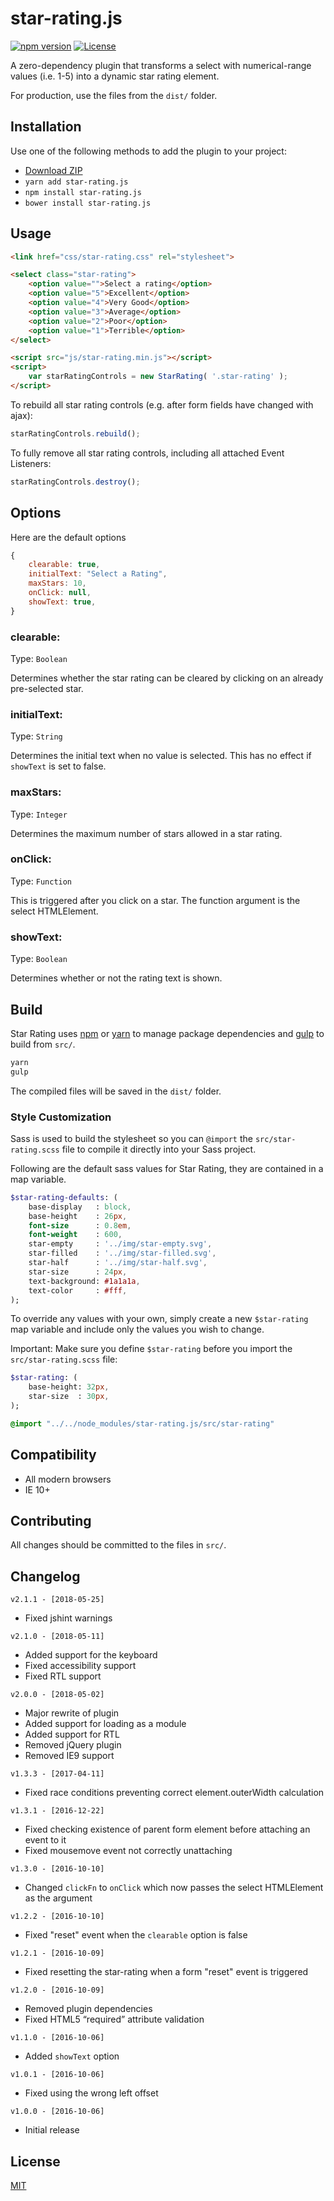 # star-rating.js

[![npm version](https://badge.fury.io/js/star-rating.js.svg)](https://badge.fury.io/js/star-rating.js)
[![License](https://img.shields.io/badge/license-MIT-blue.svg)](https://github.com/geminilabs/star-rating.js/blob/master/LICENSE)

A zero-dependency plugin that transforms a select with numerical-range values (i.e. 1-5) into a dynamic star rating element.

For production, use the files from the `dist/` folder.

## Installation

Use one of the following methods to add the plugin to your project:

- [Download ZIP](https://github.com/geminilabs/star-rating.js/zipball/master)
- `yarn add star-rating.js`
- `npm install star-rating.js`
- `bower install star-rating.js`

## Usage

```html
<link href="css/star-rating.css" rel="stylesheet">

<select class="star-rating">
    <option value="">Select a rating</option>
    <option value="5">Excellent</option>
    <option value="4">Very Good</option>
    <option value="3">Average</option>
    <option value="2">Poor</option>
    <option value="1">Terrible</option>
</select>

<script src="js/star-rating.min.js"></script>
<script>
    var starRatingControls = new StarRating( '.star-rating' );
</script>
```

To rebuild all star rating controls (e.g. after form fields have changed with ajax):

```js
starRatingControls.rebuild();
```

To fully remove all star rating controls, including all attached Event Listeners:

```js
starRatingControls.destroy();
```

## Options

Here are the default options

```js
{
    clearable: true,
    initialText: "Select a Rating",
    maxStars: 10,
    onClick: null,
    showText: true,
}
```

### clearable:

Type: `Boolean`

Determines whether the star rating can be cleared by clicking on an already pre-selected star.

### initialText:

Type: `String`

Determines the initial text when no value is selected. This has no effect if `showText` is set to false.

### maxStars:

Type: `Integer`

Determines the maximum number of stars allowed in a star rating.

### onClick:

Type: `Function`

This is triggered after you click on a star. The function argument is the select HTMLElement.

### showText:

Type: `Boolean`

Determines whether or not the rating text is shown.

## Build

Star Rating uses [npm](https://www.npmjs.com/get-npm) or [yarn](https://yarnpkg.com/) to manage package dependencies and [gulp](http://gulpjs.com/) to build from `src/`.

```sh
yarn
gulp
```

The compiled files will be saved in the `dist/` folder.

### Style Customization

Sass is used to build the stylesheet so you can `@import` the `src/star-rating.scss` file to compile it directly into your Sass project.

Following are the default sass values for Star Rating, they are contained in a map variable.

```sass
$star-rating-defaults: (
    base-display   : block,
    base-height    : 26px,
    font-size      : 0.8em,
    font-weight    : 600,
    star-empty     : '../img/star-empty.svg',
    star-filled    : '../img/star-filled.svg',
    star-half      : '../img/star-half.svg',
    star-size      : 24px,
    text-background: #1a1a1a,
    text-color     : #fff,
);
```

To override any values with your own, simply create a new `$star-rating` map variable and include only the values you wish to change.

Important: Make sure you define `$star-rating` before you import the `src/star-rating.scss` file:

```sass
$star-rating: (
    base-height: 32px,
    star-size  : 30px,
);

@import "../../node_modules/star-rating.js/src/star-rating"
```

## Compatibility

- All modern browsers
- IE 10+

## Contributing

All changes should be committed to the files in `src/`.

## Changelog

`v2.1.1 - [2018-05-25]`

- Fixed jshint warnings

`v2.1.0 - [2018-05-11]`

- Added support for the keyboard
- Fixed accessibility support
- Fixed RTL support

`v2.0.0 - [2018-05-02]`

- Major rewrite of plugin
- Added support for loading as a module
- Added support for RTL
- Removed jQuery plugin
- Removed IE9 support

`v1.3.3 - [2017-04-11]`

- Fixed race conditions preventing correct element.outerWidth calculation

`v1.3.1 - [2016-12-22]`

- Fixed checking existence of parent form element before attaching an event to it
- Fixed mousemove event not correctly unattaching

`v1.3.0 - [2016-10-10]`

- Changed `clickFn` to `onClick` which now passes the select HTMLElement as the argument

`v1.2.2 - [2016-10-10]`

- Fixed "reset" event when the `clearable` option is false

`v1.2.1 - [2016-10-09]`

- Fixed resetting the star-rating when a form "reset" event is triggered

`v1.2.0 - [2016-10-09]`

- Removed plugin dependencies
- Fixed HTML5 “required” attribute validation

`v1.1.0 - [2016-10-06]`

- Added `showText` option

`v1.0.1 - [2016-10-06]`

- Fixed using the wrong left offset

`v1.0.0 - [2016-10-06]`

- Initial release

## License

[MIT](/LICENSE)

